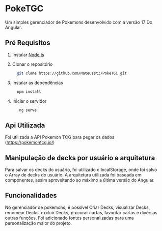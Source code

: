 # PokeTGC

Um simples gerenciador de Pokemons desenvolvido com a versão 17 Do Angular.

## Pré Requisitos

1. Instalar [Node.js](http://nodejs.org)

2. Clonar o repositório
    ```bash
      git clone https://github.com/Mateusst3/PokeTGC.git
    ```

3. Instalar as dependências
    ```bash
      npm install
    ```

4. Iniciar o servidor
   ```bash
      ng serve
    ```

## Api Utilizada

Foi utilizada a API Pokemon TCG para pegar os dados (https://pokemontcg.io/)

## Manipulação de decks por usuário e arquitetura

Para salvar os decks do usuário, foi utilizado o localStorage, onde foi salvo o Array de decks do usuário. A arquitetura utilizada foi baseada em componentes, assim aproveitando ao máximo a última versão do Angular.

## Funcionalidades

No gerenciador de pokemons, é possível Criar Decks, visualizar Decks, renomear Decks, excluir Decks, procurar cartas, favoritar cartas e diversas outras funções. Foi adicionado fontes personalizadas para uma personalização maior do projeto.
